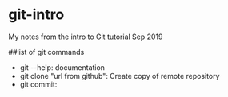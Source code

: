 # git-intro
My notes from the intro to Git tutorial Sep 2019

##list of git commands

- git --help: documentation
- git clone "url from github": Create copy of remote repository
- git commit: 
